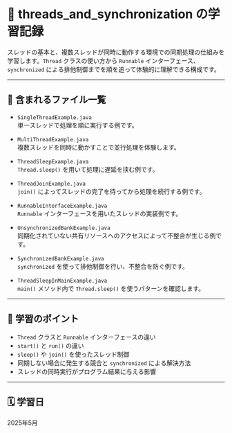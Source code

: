 # 🧵 threads_and_synchronization の学習記録

スレッドの基本と、複数スレッドが同時に動作する環境での同期処理の仕組みを学習します。`Thread` クラスの使い方から `Runnable` インターフェース、`synchronized` による排他制御までを順を追って体験的に理解できる構成です。

---

## 📁 含まれるファイル一覧

- `SingleThreadExample.java`  
  単一スレッドで処理を順に実行する例です。

- `MultiThreadExample.java`  
  複数スレッドを同時に動かすことで並行処理を体験します。

- `ThreadSleepExample.java`  
  `Thread.sleep()` を用いて処理に遅延を挟む例です。

- `ThreadJoinExample.java`  
  `join()` によってスレッドの完了を待ってから処理を続行する例です。

- `RunnableInterfaceExample.java`  
  `Runnable` インターフェースを用いたスレッドの実装例です。

- `UnsynchronizedBankExample.java`  
  同期化されていない共有リソースへのアクセスによって不整合が生じる例です。

- `SynchronizedBankExample.java`  
  `synchronized` を使って排他制御を行い、不整合を防ぐ例です。

- `ThreadSleepInMainExample.java`  
  `main()` メソッド内で `Thread.sleep()` を使うパターンを確認します。

---

## 📌 学習のポイント

- `Thread` クラスと `Runnable` インターフェースの違い
- `start()` と `run()` の違い
- `sleep()` や `join()` を使ったスレッド制御
- 同期しない場合に発生する競合と `synchronized` による解決方法
- スレッドの同時実行がプログラム結果に与える影響

---

## 🗓️ 学習日  
2025年5月
